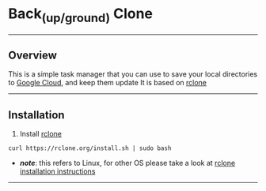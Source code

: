# Back<sub>(up/ground)</sub> Clone

---
## Overview
This is a simple task manager that you can use to save your local directories to [Google Cloud](https://cloud.google.com/), and keep them update
It is based on [rclone](https://rclone.org/drive/)


---
## Installation

1. Install [rclone](https://rclone.org/drive/)
```
curl https://rclone.org/install.sh | sudo bash
```
- ***note***: this refers to Linux, for other OS please take a look at [rclone installation instructions](https://rclone.org/install/)

---
